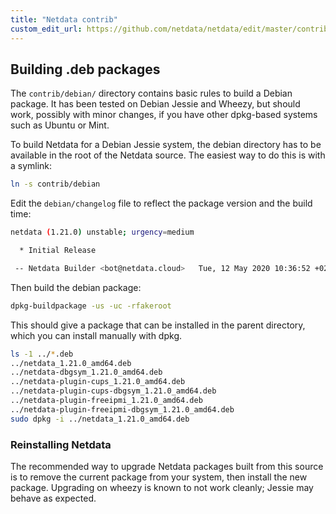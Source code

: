 ```yaml
---
title: "Netdata contrib"
custom_edit_url: https://github.com/netdata/netdata/edit/master/contrib/README.md
---
```




## Building .deb packages

The `contrib/debian/` directory contains basic rules to build a
Debian package.  It has been tested on Debian Jessie and Wheezy,
but should work, possibly with minor changes, if you have other
dpkg-based systems such as Ubuntu or Mint.

To build Netdata for a Debian Jessie system, the debian directory
has to be available in the root of the Netdata source. The easiest
way to do this is with a symlink:

```sh
ln -s contrib/debian
```

Edit the `debian/changelog` file to reflect the package version and
the build time:

```sh
netdata (1.21.0) unstable; urgency=medium

  * Initial Release

 -- Netdata Builder <bot@netdata.cloud>   Tue, 12 May 2020 10:36:52 +0200
```

Then build the debian package:

```sh
dpkg-buildpackage -us -uc -rfakeroot
```

This should give a package that can be installed in the parent
directory, which you can install manually with dpkg.

```sh
ls -1 ../*.deb
../netdata_1.21.0_amd64.deb
../netdata-dbgsym_1.21.0_amd64.deb
../netdata-plugin-cups_1.21.0_amd64.deb
../netdata-plugin-cups-dbgsym_1.21.0_amd64.deb
../netdata-plugin-freeipmi_1.21.0_amd64.deb
../netdata-plugin-freeipmi-dbgsym_1.21.0_amd64.deb
sudo dpkg -i ../netdata_1.21.0_amd64.deb
```

### Reinstalling Netdata

The recommended way to upgrade Netdata packages built from this
source is to remove the current package from your system, then
install the new package. Upgrading on wheezy is known to not
work cleanly; Jessie may behave as expected.


